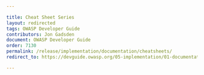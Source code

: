 ```yaml
---

title: Cheat Sheet Series
layout: redirected
tags: OWASP Developer Guide
contributors: Jon Gadsden
document: OWASP Developer Guide
order: 7130
permalink: /release/implementation/documentation/cheatsheets/
redirect_to: https://devguide.owasp.org/05-implementation/01-documentation/03-cheatsheets/

---
```

